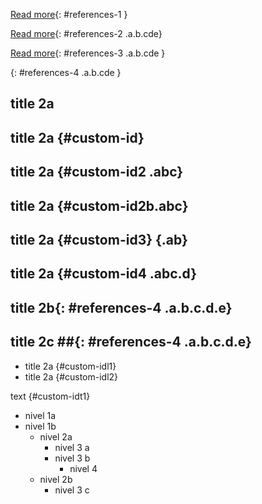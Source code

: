 [Read more](http://www.stackoverflow.com "read more"){: #references-1 }

[Read more](http://www.stackoverflow.com "read more"){: #references-2 .a.b.cde}

[Read more](http://www.stackoverflow.com "read more"){: #references-3 .a.b.cde }

[](){: #references-4 .a.b.cde }

## title 2a

## title 2a {#custom-id}

## title 2a {#custom-id2 .abc}

## title 2a {#custom-id2b.abc}

## title 2a {#custom-id3} {.ab}

## title 2a {#custom-id4 .abc.d}

## title 2b{: #references-4 .a.b.c.d.e}

## title 2c ##{: #references-4 .a.b.c.d.e}

- title 2a {#custom-idl1}
- title 2a {#custom-idl2}

text {#custom-idt1}

- nivel 1a
- nivel 1b
  - nivel 2a
    - nivel 3 a
    - nivel 3 b
        - nivel 4
  - nivel 2b
    - nivel 3 c

